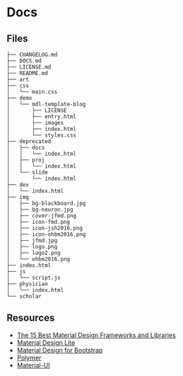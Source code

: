 <!--
@Author: shumez
@Date:   2018-05-16 16:39:69
@Project: shumez.github.io
@Filename: DOCS.md
@Last modified by:   shumez
@Last modified time: 2018-05-17 17:24:52
-->


# Docs


## Files

```
├── CHANGELOG.md
├── DOCS.md
├── LICENSE.md
├── README.md
├── art
├── css
│   └── main.css
├── demo
│   └── mdl-template-blog
│       ├── LICENSE
│       ├── entry.html
│       ├── images
│       ├── index.html
│       └── styles.css
├── deprecated
│   ├── docs
│   │   └── index.html
│   ├── proj
│   │   └── index.html
│   └── slide
│       └── index.html
├── dev
│   └── index.html
├── img
│   ├── bg-blackboard.jpg
│   ├── bg-neuron.jpg
│   ├── cover-jfmd.png
│   ├── icon-fmd.png
│   ├── icon-jsh2016.png
│   ├── icon-ohbm2016.png
│   ├── jfmd.jpg
│   ├── logo.png
│   ├── logo2.png
│   └── ohbm2016.png
├── index.html
├── js
│   └── script.js
├── physician
│   └── index.html
└── scholar
```



## Resources

- [The 15 Best Material Design Frameworks and Libraries]
- [Material Design Lite]
- [Material Design for Bootstrap]
- [Polymer]
- [Material-UI]






[The 15 Best Material Design Frameworks and Libraries]: https://tutorialzine.com/2016/03/the-15-best-material-design-frameworks-and-libraries
[Material Design Lite]: https://getmdl.io
[Material Design for Bootstrap]: https://fezvrasta.github.io/bootstrap-material-design/
[Polymer]: https://www.polymer-project.org
[Material-UI]:https://material-ui-next.com